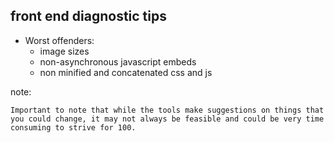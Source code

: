 ##  front end diagnostic tips

* Worst offenders:
    * image sizes
    * non-asynchronous javascript embeds
    * non minified and concatenated css and js

note:

    Important to note that while the tools make suggestions on things that you could change, it may not always be feasible and could be very time consuming to strive for 100.
